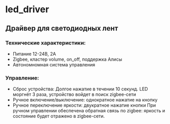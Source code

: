 # led_driver
## Драйвер для светодиодных лент
### Технические характеристики:
- Питание 12-24В, 2А
- Zigbee, кластер volume, on_off, поддержка Алисы
- Автономномная система управления


### Управление:
- Сброс устройства: Долгое нажатие в течении 10 секунд. LED моргнёт 3 раза, устройство войдет в поиск zigbee-сети
- Ручное включение/выключение: однократное нажатие на кнопку
- Ручное переключение яркости: двукратное нажатие кнопки
При ручном управлении обеспечена обратная связь по zigbee: яркость и состояние будет отражено в zigbee-сети.
